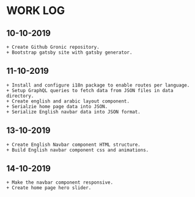 # WORK LOG 

## 10-10-2019

    + Create Github Gronic repository.
    + Bootstrap gatsby site with gatsby generator.

## 11-10-2019

    + Install and configure i18n package to enable routes per language.
    + Setup GraphQL queries to fetch data from JSON files in data directory.
    + Create english and arabic layout component.
    + Serialzie home page data into JSON.
    + Serialize English navbar data into JSON format.

## 13-10-2019 

    + Create English Navbar component HTML structure.
    + Build English navbar component css and animations.

## 14-10-2019
    
    + Make the navbar component responsive.
    + Create home page hero slider.
